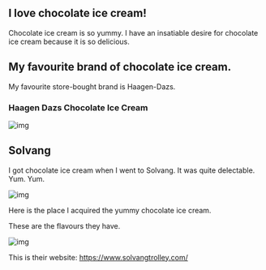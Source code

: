 ## I love chocolate ice cream!

Chocolate ice cream is so yummy. I have an insatiable desire for chocolate ice cream because it is so delicious.

## My favourite brand of chocolate ice cream.
My favourite store-bought brand is Haagen-Dazs.

### Haagen Dazs Chocolate Ice Cream

![img](https://www.haagendazs.us/sites/site.prod1.haagendazs.us/files/product/package-image/Chocolate-pckg-sept-2019.png)

## Solvang

I got chocolate ice cream when I went to Solvang. It was quite delectable. Yum. Yum.

![img](https://media-cdn.tripadvisor.com/media/photo-s/0a/7b/d1/58/photo0jpg.jpg)

Here is the place I acquired the yummy chocolate ice cream. 

These are the flavours they have. 

![img](https://user-images.githubusercontent.com/91563628/135329355-393120c4-715c-4626-8440-f05fd0bb6f48.png)

This is their website: <https://www.solvangtrolley.com/>
